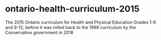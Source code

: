 # ontario-health-curriculum-2015
The 2015 Ontario curriculum for Health and Physical Education Grades 1-8 and 9-12, before it was rolled back to the 1998 curriculum by the Conservative government in 2018
